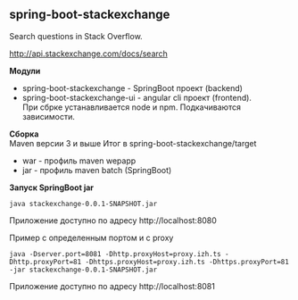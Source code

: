 ## spring-boot-stackexchange 

Search questions in Stack Overflow.

http://api.stackexchange.com/docs/search


**Модули**

* spring-boot-stackexchange - SpringBoot проект (backend)
* spring-boot-stackexchange-ui - angular cli проект (frontend).  
При сбрке устанавливается node и npm. Подкачиваются зависимости.


**Сборка**  
Maven версии 3 и выше
Итог в spring-boot-stackexchange/target

 * war - профиль maven wepapp
 * jar - профиль maven batch (SpringBoot)
 
 __Запуск SpringBoot jar__

```
java stackexchange-0.0.1-SNAPSHOT.jar
```
Приложение доступно по адресу http://localhost:8080

Пример с определенным портом и с proxy
```
java -Dserver.port=8081 -Dhttp.proxyHost=proxy.izh.ts -Dhttp.proxyPort=81 -Dhttps.proxyHost=proxy.izh.ts -Dhttps.proxyPort=81 -jar stackexchange-0.0.1-SNAPSHOT.jar
```
Приложение доступно по адресу http://localhost:8081
